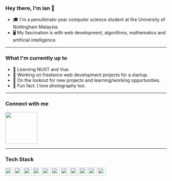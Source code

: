 ### Hey there, I'm Ian 👋

- 🎓 I'm a penultimate-year computer science student at the University of Nottingham Malaysia.
- 🖥️ My fascination is with web development, algorithms, mathematics and artificial intelligence.

---

### What I'm currently up to

- 🌱 Learning NUXT and Vue.
- 📌 Working on freelance web development projects for a startup.
- 💎 On the lookout for new projects and learning/working opportunities.
- 📸 Fun fact: I love photography too.

---

### Connect with me

<a href="https://www.instagram.com/ianczm/"><img width="100px" src="https://img.shields.io/badge/Instagram-E4405F?style=for-the-badge&logo=instagram&logoColor=white" /></a>


---

### Tech Stack

<p float="left">
  <img width="25px" src="https://cdn.jsdelivr.net/gh/devicons/devicon/icons/nuxtjs/nuxtjs-original.svg" />
  <img width="25px" src="https://cdn.jsdelivr.net/gh/devicons/devicon/icons/vuejs/vuejs-original.svg" />
  <img width="25px" src="https://cdn.jsdelivr.net/gh/devicons/devicon/icons/html5/html5-original.svg" />
  <img width="25px" src="https://cdn.jsdelivr.net/gh/devicons/devicon/icons/css3/css3-original.svg" />
  <img width="25px" src="https://cdn.jsdelivr.net/gh/devicons/devicon/icons/sass/sass-original.svg" />
  <img width="25px" src="https://cdn.jsdelivr.net/gh/devicons/devicon/icons/javascript/javascript-original.svg" />
  <img width="25px" src="https://cdn.jsdelivr.net/gh/devicons/devicon/icons/typescript/typescript-original.svg" />
  <img width="25px" src="https://cdn.jsdelivr.net/gh/devicons/devicon/icons/java/java-original.svg" />
  <img width="25px" src="https://cdn.jsdelivr.net/gh/devicons/devicon/icons/c/c-original.svg" />
  <img width="25px" src="https://cdn.jsdelivr.net/gh/devicons/devicon/icons/php/php-plain.svg" />
  <img width="25px" src="https://cdn.jsdelivr.net/gh/devicons/devicon/icons/firebase/firebase-plain.svg" />
</p>

<!--
**ianczm/ianczm** is a ✨ _special_ ✨ repository because its `README.md` (this file) appears on your GitHub profile.

Here are some ideas to get you started:

- 🔭 I’m currently working on ...
- 🌱 I’m currently learning ...
- 👯 I’m looking to collaborate on ...
- 🤔 I’m looking for help with ...
- 💬 Ask me about ...
- 📫 How to reach me: ...
- 😄 Pronouns: ...
- ⚡ Fun fact: ...
-->
